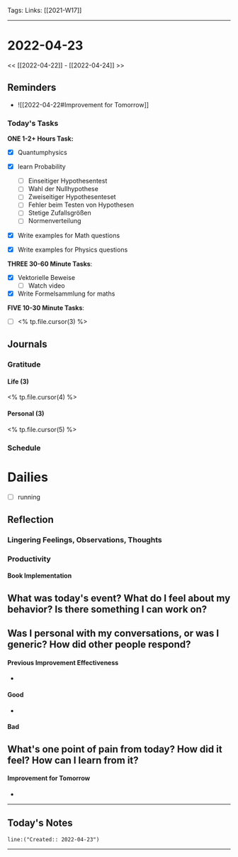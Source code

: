 Tags:
Links: [[2021-W17]]
___
# 2022-04-23
<< [[2022-04-22]] - [[2022-04-24]] >>
## Reminders
- ![[2022-04-22#Improvement for Tomorrow]]
### Today's Tasks

**ONE 1-2+ Hours Task:**
- [x] Quantumphysics
- [x] learn Probability
	- [ ] Einseitiger Hypothesentest
	- [ ] Wahl der Nullhypothese
	- [ ] Zweiseitiger Hypothesenteset
	- [ ] Fehler beim Testen von Hypothesen
	- [ ] Stetige Zufallsgrößen
	- [ ] Normenverteilung
- [x] Write examples for Math questions
- [x] Write examples for Physics questions



**THREE 30-60 Minute Tasks**:
- [x] Vektorielle Beweise
	- [ ] Watch video
- [x] Write Formelsammlung for maths

**FIVE 10-30 Minute Tasks**:
- [ ] <% tp.file.cursor(3) %>
## Journals
### Gratitude
#### Life (3)
<% tp.file.cursor(4) %>
#### Personal (3)
<% tp.file.cursor(5) %>

### Schedule
# Dailies
- [ ] running
## Reflection
### Lingering Feelings, Observations, Thoughts

### Productivity
#### Book Implementation
**What was today's event? What do I feel about my behavior? Is there something I can work on?**
- 
**Was I personal with my conversations, or was I generic? How did other people respond?**
- 
#### Previous Improvement Effectiveness 
- 
#### Good
- 
#### Bad
**What's one point of pain from today? How did it feel? How can I learn from it?**
- 
#### Improvement for Tomorrow
- 
___
## Today's Notes
```query
line:("Created:: 2022-04-23")
```
___
